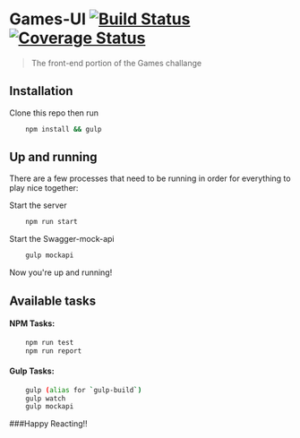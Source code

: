 # Games-UI [![Build Status](https://travis-ci.org/n8rzz/games-ui.svg?branch=master)](https://travis-ci.org/n8rzz/games-ui) [![Coverage Status](https://coveralls.io/repos/github/n8rzz/games-ui/badge.svg?branch=master)](https://coveralls.io/github/n8rzz/games-ui?branch=master)
> The front-end portion of the Games challange

## Installation
Clone this repo then run
```bash
    npm install && gulp
```

## Up and running
There are a few processes that need to be running in order for everything to play nice together:

Start the server
```bash
    npm run start
```

Start the Swagger-mock-api
```bash
    gulp mockapi
```

Now you're up and running!

## Available tasks
#### NPM Tasks:
```bash
    npm run test
    npm run report
```

#### Gulp Tasks:
```bash
    gulp (alias for `gulp-build`)
    gulp watch
    gulp mockapi
```


###Happy Reacting!!
